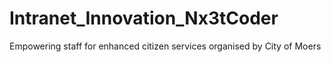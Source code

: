 # Intranet_Innovation_Nx3tCoder
Empowering staff for enhanced citizen services organised by City of Moers
